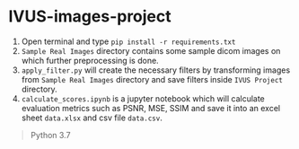 # IVUS-images-project


1. Open terminal and type `pip install -r requirements.txt`
2. `Sample Real Images` directory contains some sample dicom images on which further preprocessing is done.
3. `apply_filter.py` will create the necessary filters by transforming images from `Sample Real Images` directory and save filters inside `IVUS Project` directory.
4. `calculate_scores.ipynb` is a jupyter notebook which will calculate evaluation metrics such as PSNR, MSE, SSIM and save it into an excel sheet `data.xlsx` and csv file `data.csv`.  


> Python 3.7